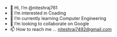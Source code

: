 - 👋 Hi, I’m @niteshraj761
- 👀 I’m interested in Coading
- 🌱 I’m currently learning Computer Engineering
- 💞️ I’m looking to collaborate on Google
- 📫 How to reach me ...
niteshraj7492@gmail.com
<!---
niteshraj761/niteshraj761 is a ✨ special ✨ repository because its `README.md` (this file) appears on your GitHub profile.
You can click the Preview link to take a look at your changes.
--->
